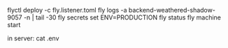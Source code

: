 flyctl deploy -c fly.listener.toml
fly logs -a backend-weathered-shadow-9057 -n | tail -30
fly secrets set ENV=PRODUCTION
fly status
fly machine start

in server: 
    cat .env
